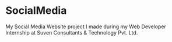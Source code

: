 # SocialMedia
My Social Media Website project  I made during my Web Developer Internship at Suven Consultants &amp; Technology Pvt. Ltd.

